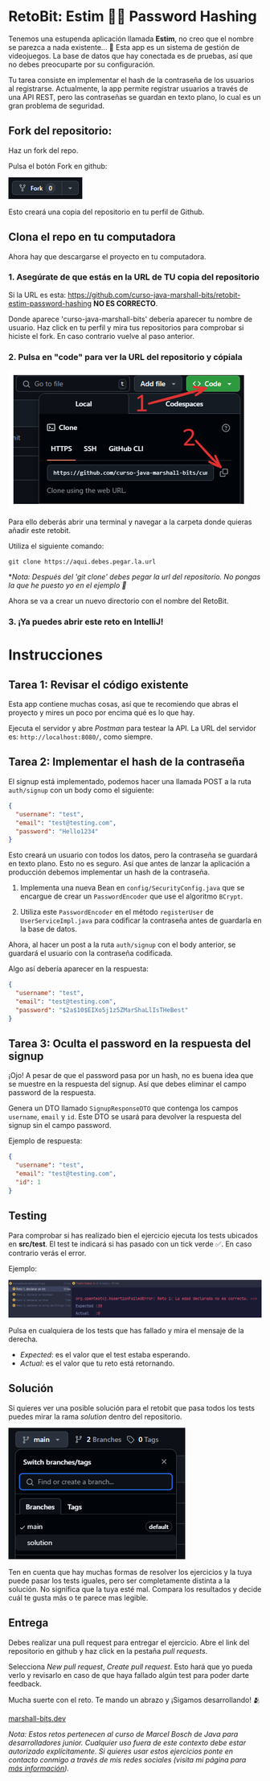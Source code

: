 # RetoBit: Estim 🏴‍☠️ Password Hashing

Tenemos una estupenda aplicación llamada **Estim**, no creo que el nombre se parezca a nada existente... 🧐 Esta app es
un
sistema de gestión de videojuegos. La base de datos que hay conectada es de pruebas, así que no debes preocuparte por su
configuración.

Tu tarea consiste en implementar el hash de la contraseña de los usuarios al registrarse. Actualmente, la app permite
registrar usuarios a través de una API REST, pero las contraseñas se guardan en texto plano, lo cual es un gran problema de seguridad.

## Fork del repositorio:

Haz un fork del repo.

Pulsa el botón Fork en github:

![fork](public/img1.png)

Esto creará una copia del repositorio en tu perfil de Github.

## Clona el repo en tu computadora

Ahora hay que descargarse el proyecto en tu computadora.

### 1. Asegúrate de que estás en la URL de TU copia del repositorio

Si la URL es esta: https://github.com/curso-java-marshall-bits/retobit-estim-password-hashing **NO ES CORRECTO**.

Donde aparece 'curso-java-marshall-bits' debería aparecer tu nombre de usuario. Haz click en tu perfil y mira tus
repositorios para comprobar si hiciste el fork. En caso contrario vuelve al paso anterior.

### 2. Pulsa en "code" para ver la URL del repositorio y cópiala

![clone](public/img2.png)

Para ello deberás abrir una terminal y navegar a la carpeta donde quieras añadir este retobit.

Utiliza el siguiente comando:

```commandline
git clone https://aqui.debes.pegar.la.url
```

**Nota: Después del 'git clone' debes pegar la url del repositorio. No pongas la que he puesto yo en el ejemplo 🤣*

Ahora se va a crear un nuevo directorio con el nombre del RetoBit.

### 3. ¡Ya puedes abrir este reto en IntelliJ!

# Instrucciones

## Tarea 1: Revisar el código existente

Esta app contiene muchas cosas, así que te recomiendo que abras el proyecto y mires un poco por encima qué es lo que
hay.

Ejecuta el servidor y abre *Postman* para testear la API. La URL del servidor es: `http://localhost:8080/`, como
siempre.

## Tarea 2: Implementar el hash de la contraseña

El signup está implementado, podemos hacer una llamada POST a la ruta `auth/signup` con un body como el siguiente:

```json
{
  "username": "test",
  "email": "test@testing.com",
  "password": "Hello1234"
}
```

Esto creará un usuario con todos los datos, pero la contraseña se guardará en texto plano. Esto no es seguro. Así que
antes de lanzar la aplicación a producción debemos implementar un hash de la contraseña.

1. Implementa una nueva Bean en `config/SecurityConfig.java` que se encargue de crear un `PasswordEncoder` que use el
   algoritmo `BCrypt`.

2. Utiliza este `PasswordEncoder` en el método `registerUser` de `UserServiceImpl.java` para codificar la contraseña
   antes de guardarla en la base de datos.

Ahora, al hacer un post a la ruta `auth/signup` con el body anterior, se guardará el usuario con la contraseña
codificada.

Algo así debería aparecer en la respuesta:

```json
{
  "username": "test",
  "email": "test@testing.com",
  "password": "$2a$10$EIXo5j1z5ZMarShaLlIsTHeBest"
}
```

## Tarea 3: Oculta el password en la respuesta del signup

¡Ojo! A pesar de que el password pasa por un hash, no es buena idea que se muestre en la respuesta del signup. Así que
debes eliminar el campo password de la respuesta.

Genera un DTO llamado `SignupResponseDTO` que contenga los campos `username`, `email` y `id`. Este DTO se usará para
devolver la respuesta del signup sin el campo password.

Ejemplo de respuesta:

```json
{
  "username": "test",
  "email": "test@testing.com",
  "id": 1
}
```

## Testing

Para comprobar si has realizado bien el ejercicio ejecuta los tests ubicados en **src/test**.
El test te indicará si has pasado con un tick verde ✅. En caso contrario verás el error.

Ejemplo:

![img.png](public/img3.png)

Pulsa en cualquiera de los tests que has fallado y mira el mensaje de la derecha.

- *Expected*: es el valor que el test estaba esperando.
- *Actual*: es el valor que tu reto está retornando.

## Solución

Si quieres ver una posible solución para el retobit que pasa todos los tests puedes mirar la rama *solution* dentro del
repositorio.

![rama solution](public/img4.png)

Ten en cuenta que hay muchas formas de resolver los ejercicios y la tuya puede pasar los tests iguales, pero ser
completamente distinta a la solución. No significa que la tuya esté mal. Compara los resultados y decide cuál te gusta
más o te parece mas legible.

## Entrega

Debes realizar una pull request para entregar el ejercicio. Abre el link del repositorio en github y haz click en la
pestaña *pull requests*.

Selecciona *New pull request*, *Create pull request*. Esto hará que yo pueda verlo y revisarlo en caso de que haya
fallado algún test para poder darte feedback.

Mucha suerte con el reto. Te mando un abrazo y ¡Sigamos desarrollando! 🫂

[marshall-bits.dev](http://marshall-bits.dev)

*Nota: Estos retos pertenecen al curso de Marcel Bosch de Java para desarrolladores junior. Cualquier uso fuera de este
contexto debe estar autorizado explícitamente. Si quieres usar estos ejercicios ponte en contacto conmigo a través de
mis redes sociales (visita mi página para [más información](http://marshall-bits.dev)).* 